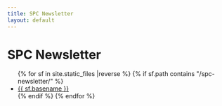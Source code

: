 ```yaml
---
title: SPC Newsletter
layout: default
---
```



# SPC Newsletter

<ul class="flist">
{% for  sf in site.static_files |reverse %}
 {% if sf.path contains "/spc-newsletter/" %}
  <li>
   <a href="{{sf.path}}">{{ sf.basename }}</a>
  </li>
  {% endif %}
{% endfor %}
</ul>

